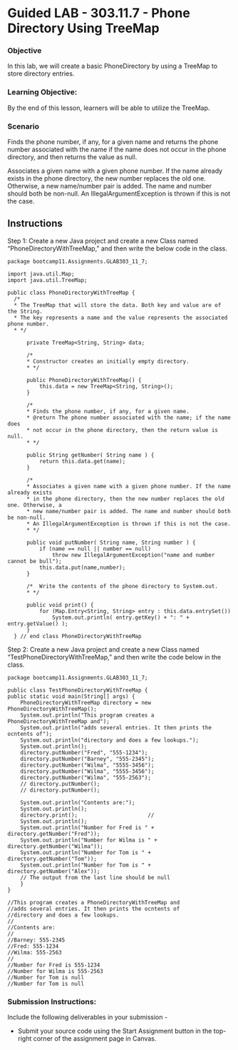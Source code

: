 # Guided LAB - 303.11.7 - Phone Directory Using TreeMap
### Objective
In this lab, we will create a basic PhoneDirectory by using a TreeMap to store directory entries.

### Learning Objective:
By the end of this lesson, learners will be able to utilize the TreeMap.

### Scenario
Finds the phone number, if any, for a given name and returns the phone number associated with the name if the name does not occur in the phone directory, and then returns the value as null.

Associates a given name with a given phone number. If the name already exists in the phone directory, the new number replaces the old one. Otherwise, a new name/number pair is added. The name and number should both be non-null. An IllegalArgumentException is thrown if this is not the case.

## Instructions
Step 1: Create a new Java project and create a new Class named “PhoneDirectoryWithTreeMap,” and then write the below code in the class.

    package bootcamp11.Assignments.GLAB303_11_7;

    import java.util.Map;
    import java.util.TreeMap;
    
    public class PhoneDirectoryWithTreeMap {
      /*
      * The TreeMap that will store the data. Both key and value are of the String.
      * The key represents a name and the value represents the associated phone number.
      * */
    
          private TreeMap<String, String> data;
    
          /*
          * Constructor creates an initially empty directory.
          * */
    
          public PhoneDirectoryWithTreeMap() {
              this.data = new TreeMap<String, String>();
          }
    
          /*
          * Finds the phone number, if any, for a given name.
          * @return The phone number associated with the name; if the name does
          * not occur in the phone directory, then the return value is null.
          * */
    
          public String getNumber( String name ) {
              return this.data.get(name);
          }
    
          /*
          * Associates a given name with a given phone number. If the name already exists
          * in the phone directory, then the new number replaces the old one. Otherwise, a
          * new name/number pair is added. The name and number should both be non-null.
          * An IllegalArgumentException is thrown if this is not the case.
          * */
    
          public void putNumber( String name, String number ) {
              if (name == null || number == null)
                  throw new IllegalArgumentException("name and number cannot be bull");
              this.data.put(name,number);
          }
    
          /*  Write the contents of the phone directory to System.out.
          * */
    
          public void print() {
              for (Map.Entry<String, String> entry : this.data.entrySet())
                  System.out.println( entry.getKey() + ": " + entry.getValue() );
          }
      } // end class PhoneDirectoryWithTreeMap

Step 2: Create a new Java project and create a new Class named “TestPhoneDirectoryWithTreeMap,” and then write the code below in the class.

    package bootcamp11.Assignments.GLAB303_11_7;

    public class TestPhoneDirectoryWithTreeMap {
    public static void main(String[] args) {
        PhoneDirectoryWithTreeMap directory = new PhoneDirectoryWithTreeMap();
        System.out.println("This program creates a PhoneDirectoryWithTreeMap and");
        System.out.println("adds several entries. It then prints the ocntents of");
        System.out.println("directory and does a few lookups.");
        System.out.println();
        directory.putNumber("Fred", "555-1234");
        directory.putNumber("Barney", "555-2345");
        directory.putNumber("Wilma", "5555-3456");
        directory.putNumber("Wilma", "5555-3456");
        directory.putNumber("Wilma", "555-2563");
        // directory.putNumber();
        // directory.putNumber();

        System.out.println("Contents are:");
        System.out.println();
        directory.print();                      //
        System.out.println();
        System.out.println("Number for Fred is " + directory.getNumber("Fred"));
        System.out.println("Number for Wilma is " + directory.getNumber("Wilma"));
        System.out.println("Number for Tom is " + directory.getNumber("Tom"));
        System.out.println("Number for Tom is " + directory.getNumber("Alex"));
        // The output from the last line should be null
        }
    }

    //This program creates a PhoneDirectoryWithTreeMap and
    //adds several entries. It then prints the ocntents of
    //directory and does a few lookups.
    //
    //Contents are:
    //
    //Barney: 555-2345
    //Fred: 555-1234
    //Wilma: 555-2563
    //
    //Number for Fred is 555-1234
    //Number for Wilma is 555-2563
    //Number for Tom is null
    //Number for Tom is null

### Submission Instructions:
Include the following deliverables in your submission -
* Submit your source code using the Start Assignment button in the top-right corner of the assignment page in Canvas.